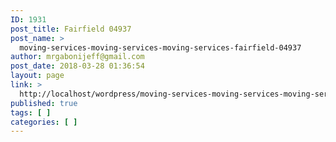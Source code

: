 ```yaml
---
ID: 1931
post_title: Fairfield 04937
post_name: >
  moving-services-moving-services-moving-services-fairfield-04937
author: mrgabonijeff@gmail.com
post_date: 2018-03-28 01:36:54
layout: page
link: >
  http://localhost/wordpress/moving-services-moving-services-moving-services-fairfield-04937/
published: true
tags: [ ]
categories: [ ]
---
```

